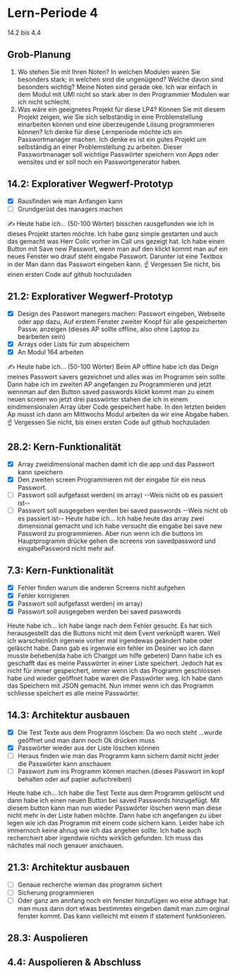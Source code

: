 # Lern-Periode 4

14.2 bis 4.4

## Grob-Planung

1. Wo stehen Sie mit Ihren Noten? In welchen Modulen waren Sie besonders stark; in welchen sind die ungenügend? Welche davon sind besonders wichtig? Meine Noten sind gerade oke. Ich war einfach in dem Modul mit UMl nicht so stark aber in den Programmier Modulen war ich nicht schlecht.
2. Was wäre ein geeignetes Projekt für diese LP4? Können Sie mit diesem Projekt zeigen, wie Sie sich selbständig in eine Problemstellung einarbeiten können und eine überzeugende Lösung programmieren können? Ich denke für diese Lernperiode möchte ich ein Passwortmanager machen. Ich denke es ist ein gutes Projekt um selbständig an einer Problemstellung zu arbeiten.
Dieser Passwortmanager soll wichtige Passwörter speichern von Apps oder wensites  und er soll noch ein Passwortgenerator haben.

## 14.2: Explorativer Wegwerf-Prototyp

- [x] Rausfinden wie man Anfangen kann
- [ ] Grundgerüst des managers machen

✍️ Heute habe ich... (50-100 Wörter)
bisschen rausgefunden wie ich in dieses Projekt starten möchte. Ich habe ganz simple gestarten und auch das gemacht was Herr Colic vorher im Call uns gezeigt hat. Ich habe einen Button mit Save new Passwort, wenn man auf den klickt kommt man auf ein neues Fenster wo drauf steht eingabe Passwort. Darunter ist eine Textbox in der Man dann das Passwort eingeben kann.
☝️ Vergessen Sie nicht, bis einen ersten Code auf github hochzuladen

## 21.2: Explorativer Wegwerf-Prototyp

- [x] Design des Passwort manegers machen: Passwort eingeben, Webseite oder app dazu, Auf erstem Fenster zweiter Knopf für alle gespeicherten Passw. anzeigen (dieses AP sollte offline, also ohne Laptop zu bearbeiten sein)
- [x] Arrays oder Lists für zum abspeichern
- [X] An Modul 164 arbeiten

✍️ Heute habe ich... (50-100 Wörter)
Beim AP offline habe ich das Deign meines Passwort savers gezeichnet und alles was im Programm sein sollte. Dann habe ich im zweiten AP angefangen zu Programmieren und jetzt wennman auf den Button saved passwords klickt kommt man zu einem neuen screen wo jetzt drei passwörter stahen die ich in einem eindimensionalen Array über Code gespeichert habe. In den letzten beiden Ap musst ich dann am Mittwochs Modul arbeiten da wir eine Abgabe haben.
☝️ Vergessen Sie nicht, bis einen ersten Code auf github hochzuladen

## 28.2: Kern-Funktionalität
- [x] Array zweidimensional machen damit ich die app und das Passwort kann speichern
- [x] Den zweiten screen Programmieren mit der eingabe für ein neus Passwort.
- [ ] Passwort soll aufgefasst werden( im array) --Weis nicht ob es passiert ist--
- [ ] Passwort soll ausgegeben werden bei saved passwords --Weis nicht ob es passiert ist--
Heute habe ich...
Ich habe heute das array zwei dimensional gemacht und ich habe versucht die eingabe bei save new Password zu programmieren. Aber nun wenn ich die buttons im Hauptprogramm drücke gehen die screens von savedpassword und eingabePassword nicht mehr auf.
## 7.3: Kern-Funktionalität
- [x] Fehler finden warum die anderen Screens nicht aufgehen
- [x] Fehler korrigieren
- [x] Passwort soll aufgefasst werden( im array) 
- [x] Passwort soll ausgegeben werden bei saved passwords

Heute habe ich...
Ich habe lange nach dem Fehler gesucht. Es hat sich herausgestellt das die Buttons nicht mit dem Event verknüpft waren. Weil ich warscheinlich irgenwie vorher mal irgendewas geändert habe oder geläscht habe. Dann gab es irgenwie ein fehler im Desiner wo ich dann musste beheben(da habe ich Chatgpt um hilfe gebeten) Dann habe ich es geschafft das es meine Passwörter in einer Liste speichert. Jedoch hat es nicht für immer gespeichert, immer wenn ich das Programm geschlossen habe und wieder geöffnet habe waren die Passwörter weg. Ich habe dann das Speichern mit JSON gemacht. Nun immer wenn ich das Programm schliesse speichert es alle meine Passwörter.

## 14.3: Architektur ausbauen

- [x] Die Test Texte aus dem Programm löschen: Da wo noch steht ...wurde geöffnet und man dann noch Ok drücken muss
- [x] Passwörter wieder aus der Liste löschen können
- [ ] Heraus finden wie man das Programm kann sichern damit nicht jeder die Passwörter kann anschauen
- [ ] Passwort zum ins Programm können machen.(dieses Passwort im kopf behalten oder auf papier aufschreiben)

Heute habe ich...
Ich habe die Test Texte aus dem Programm gelöscht und dann habe ich einen neuen Button bei saved Passwords hinzugefügt. Mit diesem button kann man nun wieder Passwörter löschen wenn man diese nicht mehr in der Liste haben möchte. Dann habe ich angefangen zu über legen wie ich das Programm mit einem code sichern kann. Leider habe ich immernoch keine ahnug wie ich das angehen sollte. Ich habe auch recherchiert aber irgendwie nichts wirklich gefunden. Ich muss das nächstes mal noch genauer anschauen.
## 21.3: Architektur ausbauen
- [ ] Genaue recherche wieman das programm sichert
- [ ] Sicherung programmieren
- [ ] Oder  ganz am annfang noch ein fenster hinzufügen wo eine abfrage hat. man muss dann dort etwas bestimmtes eingeben damit man zum orginal fenster kommt. Das kann vielleicht mit einem if statement funktionieren.

## 28.3: Auspolieren

## 4.4: Auspolieren & Abschluss

